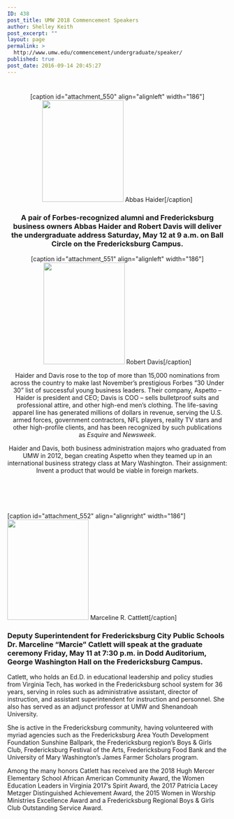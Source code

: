 ```yaml
---
ID: 438
post_title: UMW 2018 Commencement Speakers
author: Shelley Keith
post_excerpt: ""
layout: page
permalink: >
  http://www.umw.edu/commencement/undergraduate/speaker/
published: true
post_date: 2016-09-14 20:45:27
---
```

<header class="entry-header">
<h1 class="entry-title"></h1>
<h1></h1>
[caption id="attachment_550" align="alignleft" width="186"]<img class="wp-image-550 " src="http://www.umw.edu/commencement/wp-content/uploads/sites/13/2018/05/2018-speaker-240x300.jpg" alt="" width="186" height="233" /> Abbas Haider[/caption]
<h3>A pair of Forbes-recognized alumni and Fredericksburg business owners Abbas Haider and Robert Davis will deliver the undergraduate address Saturday, May 12 at 9 a.m. on Ball Circle on the Fredericksburg Campus.</h3>
[caption id="attachment_551" align="alignleft" width="186"]<img class="wp-image-551 " src="http://www.umw.edu/commencement/wp-content/uploads/sites/13/2018/05/2018-Speaker-II-240x300.jpg" alt="" width="186" height="233" /> Robert Davis[/caption]

Haider and Davis rose to the top of more than 15,000 nominations from across the country to make last November’s prestigious Forbes “30 Under 30” list of successful young business leaders. Their company, Aspetto – Haider is president and CEO; Davis is COO – sells bulletproof suits and professional attire, and other high-end men’s clothing. The life-saving apparel line has generated millions of dollars in revenue, serving the U.S. armed forces, government contractors, NFL players, reality TV stars and other high-profile clients, and has been recognized by such publications as <em>Esquire</em> and <em>Newsweek</em>.

Haider and Davis, both business administration majors who graduated from UMW in 2012, began creating Aspetto when they teamed up in an international business strategy class at Mary Washington. Their assignment: Invent a product that would be viable in foreign markets.

&nbsp;

</header>

[caption id="attachment_552" align="alignright" width="186"]<img class="wp-image-552 " src="http://www.umw.edu/commencement/wp-content/uploads/sites/13/2018/05/M-Catlett-6-243x300.jpg" alt="" width="186" height="230" /> Marceline R. Cattlett[/caption]
<h3>Deputy Superintendent for Fredericksburg City Public Schools Dr. Marceline “Marcie” Catlett will speak at the graduate ceremony Friday, May 11 at 7:30 p.m. in Dodd Auditorium, George Washington Hall on the Fredericksburg Campus.</h3>
Catlett, who holds an Ed.D. in educational leadership and policy studies from Virginia Tech, has worked in the Fredericksburg school system for 36 years, serving in roles such as administrative assistant, director of instruction, and assistant superintendent for instruction and personnel. She also has served as an adjunct professor at UMW and Shenandoah University.

She is active in the Fredericksburg community, having volunteered with myriad agencies such as the Fredericksburg Area Youth Development Foundation Sunshine Ballpark, the Fredericksburg region’s Boys &amp; Girls Club, Fredericksburg Festival of the Arts, Fredericksburg Food Bank and the University of Mary Washington’s James Farmer Scholars program.

Among the many honors Catlett has received are the 2018 Hugh Mercer Elementary School African American Community Award, the Women Education Leaders in Virginia 2017’s Spirit Award, the 2017 Patricia Lacey Metzger Distinguished Achievement Award, the 2015 Women in Worship Ministries Excellence Award and a Fredericksburg Regional Boys &amp; Girls Club Outstanding Service Award.
<div class="entry-content">

<!--more-->

</div>